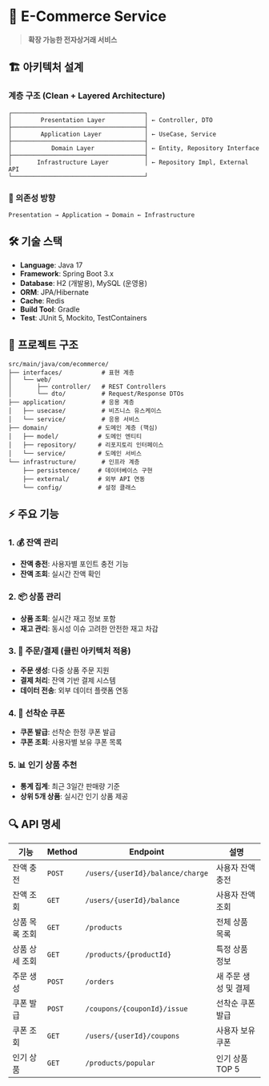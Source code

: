# 🛒 E-Commerce Service

> **확장 가능한 전자상거래 서비스**

## 🏗️ 아키텍처 설계

### 계층 구조 (Clean + Layered Architecture)

```
┌─────────────────────────────────────┐
│        Presentation Layer           │ ← Controller, DTO
├─────────────────────────────────────┤
│        Application Layer            │ ← UseCase, Service
├─────────────────────────────────────┤
│           Domain Layer              │ ← Entity, Repository Interface
├─────────────────────────────────────┤
│       Infrastructure Layer          │ ← Repository Impl, External API
└─────────────────────────────────────┘
```

### 🔄 의존성 방향

```
Presentation → Application → Domain ← Infrastructure
```

## 🛠️ 기술 스택

- **Language**: Java 17
- **Framework**: Spring Boot 3.x
- **Database**: H2 (개발용), MySQL (운영용)
- **ORM**: JPA/Hibernate
- **Cache**: Redis
- **Build Tool**: Gradle
- **Test**: JUnit 5, Mockito, TestContainers

## 📁 프로젝트 구조

```
src/main/java/com/ecommerce/
├── interfaces/           # 표현 계층
│   └── web/
│       ├── controller/   # REST Controllers
│       └── dto/          # Request/Response DTOs
├── application/          # 응용 계층
│   ├── usecase/          # 비즈니스 유스케이스
│   └── service/          # 응용 서비스
├── domain/              # 도메인 계층 (핵심)
│   ├── model/           # 도메인 엔티티
│   ├── repository/      # 리포지토리 인터페이스
│   └── service/         # 도메인 서비스
└── infrastructure/       # 인프라 계층
    ├── persistence/     # 데이터베이스 구현
    ├── external/        # 외부 API 연동
    └── config/          # 설정 클래스
```

## ⚡ 주요 기능

### 1. 💰 잔액 관리
- **잔액 충전**: 사용자별 포인트 충전 기능
- **잔액 조회**: 실시간 잔액 확인

### 2. 📦 상품 관리
- **상품 조회**: 실시간 재고 정보 포함
- **재고 관리**: 동시성 이슈 고려한 안전한 재고 차감

### 3. 🛒 주문/결제 (클린 아키텍처 적용)
- **주문 생성**: 다중 상품 주문 지원
- **결제 처리**: 잔액 기반 결제 시스템
- **데이터 전송**: 외부 데이터 플랫폼 연동

### 4. 🎫 선착순 쿠폰
- **쿠폰 발급**: 선착순 한정 쿠폰 발급
- **쿠폰 조회**: 사용자별 보유 쿠폰 목록

### 5. 📊 인기 상품 추천
- **통계 집계**: 최근 3일간 판매량 기준
- **상위 5개 상품**: 실시간 인기 상품 제공

## 🔍 API 명세

| 기능 | Method | Endpoint | 설명 |
|------|--------|----------|------|
| 잔액 충전 | `POST` | `/users/{userId}/balance/charge` | 사용자 잔액 충전 |
| 잔액 조회 | `GET` | `/users/{userId}/balance` | 사용자 잔액 조회 |
| 상품 목록 조회 | `GET` | `/products` | 전체 상품 목록 |
| 상품 상세 조회 | `GET` | `/products/{productId}` | 특정 상품 정보 |
| 주문 생성 | `POST` | `/orders` | 새 주문 생성 및 결제 |
| 쿠폰 발급 | `POST` | `/coupons/{couponId}/issue` | 선착순 쿠폰 발급 |
| 쿠폰 조회 | `GET` | `/users/{userId}/coupons` | 사용자 보유 쿠폰 |
| 인기 상품 | `GET` | `/products/popular` | 인기 상품 TOP 5 |
